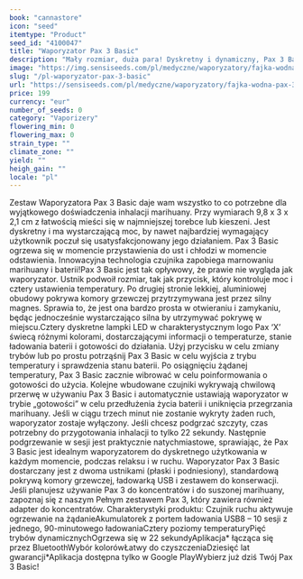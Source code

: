 ```yaml
---
book: "cannastore"
icon: "seed"
itemtype: "Product"
seed_id: "4100047"
title: "Waporyzator Pax 3 Basic"
description: "Mały rozmiar, duża para! Dyskretny i dynamiczny, Pax 3 Basic posiada wszystko co niezbędne dla wdychania twoich szczytów. ✔5 trybów ✔Przenośny ✔ Intuicyjny"
image: "https://img.sensiseeds.com/pl/medyczne/waporyzatory/fajka-wodna-pax-3-basic-matte-image.png"
slug: "/pl-waporyzator-pax-3-basic"
url: "https://sensiseeds.com/pl/medyczne/waporyzatory/fajka-wodna-pax-3-basic-matte?a_aid=cannastore"
price: 199
currency: "eur"
number_of_seeds: 0
category: "Vaporizery"
flowering_min: 0
flowering_max: 0
strain_type: ""
climate_zone: ""
yield: ""
heigh_gain: ""
locale: "pl"
---
```

Zestaw Waporyzatora Pax 3 Basic daje wam wszystko to co potrzebne dla wyjątkowego doświadczenia inhalacji marihuany. Przy wymiarach 9,8 x 3 x 2,1 cm z łatwością mieści się w najmniejszej torebce lub kieszeni. Jest dyskretny i ma wystarczającą moc, by nawet najbardziej wymagający użytkownik poczuł się usatysfakcjonowany jego działaniem. Pax 3 Basic ogrzewa się w momencie przystawienia do ust i chłodzi w momencie odstawienia. Innowacyjna technologia czujnika zapobiega marnowaniu marihuany i baterii!Pax 3 Basic jest tak opływowy, że prawie nie wygląda jak waporyzator. Ustnik podwoił rozmiar, tak jak przycisk, który kontroluje moc i cztery ustawienia temperatury. Po drugiej stronie lekkiej, aluminiowej obudowy pokrywa komory grzewczej przytrzymywana jest przez silny magnes. Sprawia to, że jest ona bardzo prosta w otwieraniu i zamykaniu, będąc jednocześnie wystarczająco silna by utrzymywać pokrywę w miejscu.Cztery dyskretne lampki LED w charakterystycznym logo Pax ‘X’ świecą różnymi kolorami, dostarczającymi informacji o temperaturze, stanie ładowania baterii i gotowości do działania. Użyj przycisku w celu zmiany trybów lub po prostu potrząśnij Pax 3 Basic w celu wyjścia z trybu temperatury i sprawdzenia stanu baterii. Po osiągnięciu żądanej temperatury, Pax 3 Basic zacznie wibrować w celu poinformowania o gotowości do użycia. Kolejne wbudowane czujniki wykrywają chwilową przerwę w używaniu Pax 3 Basic i automatycznie ustawiają waporyzator w trybie „gotowości” w celu przedłużenia życia baterii i uniknięcia przegrzania marihuany. Jeśli w ciągu trzech minut nie zostanie wykryty żaden ruch, waporyzator zostaje wyłączony. Jeśli chcesz podgrzać szczyty, czas potrzebny do przygotowania inhalacji to tylko 22 sekundy. Następnie podgrzewanie w sesji jest praktycznie natychmiastowe, sprawiając, że Pax 3 Basic jest idealnym waporyzatorem do dyskretnego użytkowania w każdym momencie, podczas relaksu i w ruchu. Waporyzator Pax 3 Basic dostarczany jest z dwoma ustnikami (płaski i podniesiony), standardową pokrywą komory grzewczej, ładowarką USB i zestawem do konserwacji. Jeśli planujesz używanie Pax 3 do koncentratów i do suszonej marihuany, zapoznaj się z naszym Pełnym zestawem Pax 3, który zawiera również adapter do koncentratów. Charakterystyki produktu: Czujnik ruchu aktywuje ogrzewanie na żądanieAkumulatorek z portem ładowania USB8 – 10 sesji z jednego, 90-minutowego ładowaniaCztery poziomy temperaturyPięć trybów dynamicznychOgrzewa się w 22 sekundyAplikacja* łącząca się przez BluetoothWybór kolorówŁatwy do czyszczeniaDziesięć lat gwarancji*Aplikacja dostępna tylko w Google PlayWybierz już dziś Twój Pax 3 Basic!
